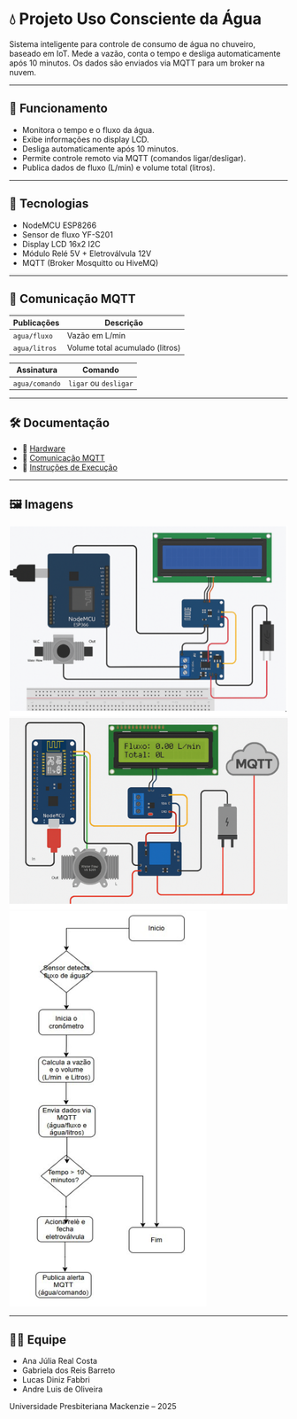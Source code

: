 # 💧 Projeto Uso Consciente da Água

Sistema inteligente para controle de consumo de água no chuveiro, baseado em IoT. Mede a vazão, conta o tempo e desliga automaticamente após 10 minutos. Os dados são enviados via MQTT para um broker na nuvem.

---

## 🚀 Funcionamento

- Monitora o tempo e o fluxo da água.
- Exibe informações no display LCD.
- Desliga automaticamente após 10 minutos.
- Permite controle remoto via MQTT (comandos ligar/desligar).
- Publica dados de fluxo (L/min) e volume total (litros).

---

## 🧠 Tecnologias

- NodeMCU ESP8266
- Sensor de fluxo YF-S201
- Display LCD 16x2 I2C
- Módulo Relé 5V + Eletroválvula 12V
- MQTT (Broker Mosquitto ou HiveMQ)

---

## 📡 Comunicação MQTT

| Publicações         | Descrição                        |
|---------------------|----------------------------------|
| `agua/fluxo`        | Vazão em L/min                   |
| `agua/litros`       | Volume total acumulado (litros)  |

| Assinatura          | Comando                          |
|---------------------|----------------------------------|
| `agua/comando`      | `ligar` ou `desligar`            |

---

## 🛠️ Documentação

- 🔗 [Hardware](docs/hardware.md)
- 🔗 [Comunicação MQTT](docs/comunicacao_mqtt.md)
- 🔗 [Instruções de Execução](docs/instrucoes_execucao.md)

---

## 🖼️ Imagens

![Esquema de Montagem](imagens/esquema_fritzing.png)
![Protótipo Montado](imagens/foto_prototipo.png)
![Fluxograma de Funcionamento](imagens/fluxograma.png)


---

## 👨‍💻 Equipe

- Ana Júlia Real Costa
- Gabriela dos Reis Barreto
- Lucas Diniz Fabbri
- Andre Luis de Oliveira

Universidade Presbiteriana Mackenzie – 2025
